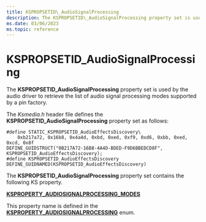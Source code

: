 ```yaml
---
title: KSPROPSETID\_AudioSignalProcessing
description: The KSPROPSETID\_AudioSignalProcessing property set is used by the audio driver to retrieve the list of audio signal processing modes supported by a pin factory.
ms.date: 03/06/2023
ms.topic: reference
---
```



# KSPROPSETID\_AudioSignalProcessing


The **KSPROPSETID\_AudioSignalProcessing** property set is used by the audio driver to retrieve the list of audio signal processing modes supported by a pin factory.

The *Ksmedia.h* header file defines the **KSPROPSETID\_AudioSignalProcessing** property set as follows:

``` syntax
#define STATIC_KSPROPSETID_AudioEffectsDiscovery\  
    0xb217a72, 0x16b8, 0x4a4d, 0xbd, 0xed, 0xf9, 0xd6, 0xbb, 0xed, 0xcd, 0x8f  
DEFINE_GUIDSTRUCT("0B217A72-16B8-4A4D-BDED-F9D6BBEDCD8F", KSPROPSETID_AudioEffectsDiscovery);  
#define KSPROPSETID_AudioEffectsDiscovery DEFINE_GUIDNAMED(KSPROPSETID_AudioEffectsDiscovery)
```

The **KSPROPSETID\_AudioSignalProcessing** property set contains the following KS property.

[**KSPROPERTY\_AUDIOSIGNALPROCESSING\_MODES**](ksproperty-audiosignalprocessing-modes.md)

This property name is defined in the [**KSPROPERTY\_AUDIOSIGNALPROCESSING**](ksproperty-audiosignalprocessing.md) enum.

 

 





